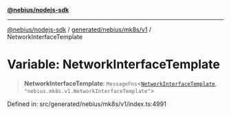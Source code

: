 [**@nebius/nodejs-sdk**](../../../../../README.md)

***

[@nebius/nodejs-sdk](../../../../../README.md) / [generated/nebius/mk8s/v1](../README.md) / NetworkInterfaceTemplate

# Variable: NetworkInterfaceTemplate

> **NetworkInterfaceTemplate**: `MessageFns`\<[`NetworkInterfaceTemplate`](../interfaces/NetworkInterfaceTemplate.md), `"nebius.mk8s.v1.NetworkInterfaceTemplate"`\>

Defined in: src/generated/nebius/mk8s/v1/index.ts:4991
